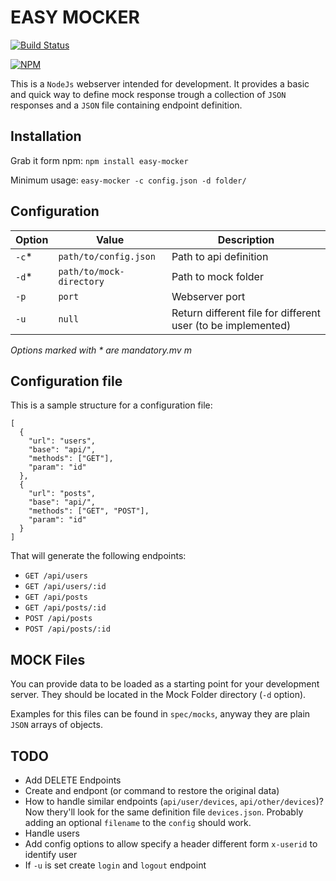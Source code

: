 # EASY MOCKER

[![Build Status](https://travis-ci.org/teone/easy-mocker.svg?branch=master)](https://travis-ci.org/teone/easy-mocker)

[![NPM](https://nodei.co/npm/easy-mocker.png)](https://npmjs.org/package/easy-mocker)

This is a `NodeJs` webserver intended for development. It provides a basic and quick way to define mock response trough a collection of `JSON` responses and a `JSON` file containing endpoint definition.

## Installation

Grab it form npm: `npm install easy-mocker`

Minimum usage: `easy-mocker -c config.json -d folder/`

## Configuration

| Option | Value | Description |
| ------ | ----- | ----------- |
| `-c`*  | `path/to/config.json` | Path to api definition |
| `-d`*  | `path/to/mock-directory` | Path to mock folder |
| `-p`   | `port` | Webserver port |
| `-u`   | `null` | Return different file for different user (to be implemented) |

 _Options marked with * are mandatory.mv m_

## Configuration file

This is a sample structure for a configuration file:

```
[
  {
    "url": "users",
    "base": "api/",
    "methods": ["GET"],
    "param": "id"
  },
  {
    "url": "posts",
    "base": "api/",
    "methods": ["GET", "POST"],
    "param": "id"
  }
]
```

That will generate the following endpoints:

- `GET /api/users`
- `GET /api/users/:id`
- `GET /api/posts`
- `GET /api/posts/:id`
- `POST /api/posts`
- `POST /api/posts/:id`

## MOCK Files

You can provide data to be loaded as a starting point for your development server. They should be located in the Mock Folder directory (`-d` option).

Examples for this files can be found in `spec/mocks`, anyway they are plain `JSON` arrays of objects.

## TODO

- Add DELETE Endpoints
- Create and endpont (or command to restore the original data)
- How to handle similar endpoints (`api/user/devices`, `api/other/devices`)? Now thery'll look for the same definition file `devices.json`. Probably adding an optional `filename` to the `config` should work.
- Handle users
- Add config options to allow specify a header different form `x-userid` to identify user
- If `-u` is set create `login` and `logout` endpoint


